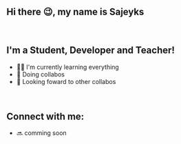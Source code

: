 ## Hi there :wink:, my name is Sajeyks
<br>

## I'm a Student, Developer and Teacher!
 - :student: I'm currently learning everything
 - :construction: Doing collabos
 - :telescope: Looking foward to other collabos
 
<br>

## Connect with me:
 - :soon: comming soon














[linkedin]: https://www.linkedin.com/in/samuel-mwangi-ab2452211/

[stackoverflow]: https://stackoverflow.com/users/12601926/sajeyks-mwangi